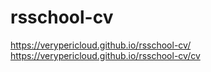 # rsschool-cv
https://verypericloud.github.io/rsschool-cv/
https://verypericloud.github.io/rsschool-cv/cv
